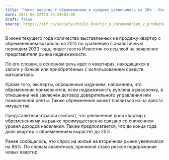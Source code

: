 ```yaml
---
title: "Число квартир с обременением в продаже увеличилось на 20% - Известия"
date: 2021-06-22T13:23:24+03:00
draft: false
source: https://aif.ru/society/chislo_kvartir_s_obremeneniem_v_prodazhe_uvelichilos_na_20_-_izvestiya
---
```


В июне текущего года количество выставленных на продажу квартир с обременением возросло на 20% по сравнению с аналогичным периодом 2020 года, пишет газета Известия со ссылкой на заявление представителя рынка недвижимости.

По его словам, в основном речь идёт о квартирах, находящихся в залоге у банков или приобретённых с использованием средств маткапитала.

Кроме того, эксперты, опрошенные изданием, напомнили, что обременения применяются, если недвижимость куплена в рассрочку, в отношении неё заключён договор доверительного управления или пожизненной ренты. Также обременение может появиться из-за ареста имущества.

Представители отрасли считают, что увеличение доли квартир с обременениями на рынке преимущественно связано со снижением уровня доходов населения. Также предполагается, что до конца года доля квартир с обременением вырастет до 25%.

Ранее сообщалось, что спрос на жильё на вторичном рынке увеличился на 86%. По словам аналитиков, причиной стало резкое подорожание новых квартир. 